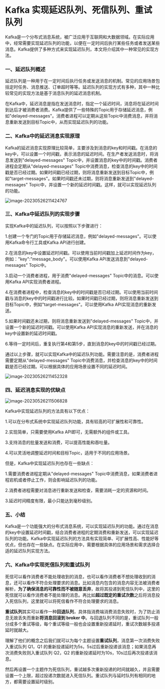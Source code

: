# Kafka 实现延迟队列、死信队列、重试队列

Kafka是一个分布式消息系统，被广泛应用于互联网和大数据领域。在实际应用中，经常需要实现延迟队列的功能，以便在一定时间后执行某些任务或者发送某些消息。Kafka提供了多种方式来实现延迟队列，本文将介绍其中一种常见的实现方法。

### 一、延迟队列概述

延迟队列是一种用于在一定时间后执行任务或发送消息的机制。常见的应用场景包括定时任务、消息推送、订单超时等等。延迟队列的实现方式有多种，其中一种比较常见的实现方法是基于消息队列的延迟消息机制。

在Kafka中，延迟消息是指在发送消息时，指定一个延迟时间，消息将在延迟时间到达后才被消费者消费。Kafka提供了一些特殊的Topic用于存储延迟消息，例如"delayed-messages"。消费者进程可以定期从这些Topic中消费消息，并将消息重新发送到目标Topic中，从而实现延迟队列的功能。

### 二、Kafka中的延迟消息实现原理

Kafka的延迟消息实现原理比较简单，主要涉及到消息的key和时间戳。在消息的key中，可以设置一个时间戳，表示消息的延迟时间。在生产者发送消息时，将消息发送到"delayed-messages" Topic中，并设置消息的key中的时间戳。消费者进程会定期从"delayed-messages" Topic中消费消息，检查消息的key中的时间戳是否已经过期。如果时间戳已经过期，则将消息重新发送到目标Topic中，例如"target-messages"。如果时间戳还未过期，则将消息重新发送到"delayed-messages" Topic中，并设置一个新的延迟时间戳。这样，就可以实现延迟队列的功能。

![image-20230526211424767](https://java-tutorial.oss-cn-shanghai.aliyuncs.com/image-20230526211424767.png)

### 三、Kafka中延迟队列的实现步骤

实现Kafka中的延迟队列，可以按照以下步骤进行：

1.创建一个专门的Topic用于存储延迟消息，例如"delayed-messages"。可以使用Kafka命令行工具或Kafka API进行创建。

2.在消息的key中设置延迟时间戳。可以使用当前时间戳加上延迟时间作为key，例如："key":"message_body"。可以使用Kafka API发送消息到"delayed-messages" Topic中。

3.启动一个消费者进程，用于消费"delayed-messages" Topic中的消息。可以使用Kafka API实现消费者进程。

4.在消费者进程中，检查消息的key中的时间戳是否已经过期。可以使用当前时间戳与消息的key中的时间戳进行比较。如果时间戳已经过期，则将消息重新发送到目标Topic中，例如"target-messages"。可以使用Kafka API实现消息的重新发送。

5.如果时间戳还未过期，则将消息重新发送到"delayed-messages" Topic中，并设置一个新的延迟时间戳。可以使用Kafka API实现消息的重新发送，并在消息的key中设置新的延迟时间戳。

6.等待一定时间后，重复执行第4和第5步，直到消息的key中的时间戳已经过期。

通过以上步骤，就可以实现Kafka中的延迟队列功能。需要注意的是，消费者进程需要定期从"delayed-messages" Topic中消费消息，并检查消息的key中的时间戳是否已经过期。可以根据具体的应用场景设置不同的延迟时间。

![image-20230526211452328](https://java-tutorial.oss-cn-shanghai.aliyuncs.com/image-20230526211452328.png)

### 四、延迟消息实现的优缺点

![image-20230526211506828](https://java-tutorial.oss-cn-shanghai.aliyuncs.com/image-20230526211506828.png)

Kafka中实现延迟队列的方法具有以下优点：

1.可以在分布式系统中实现延迟队列功能，具有较高的可扩展性和可靠性。

2.实现简单，只需要使用Kafka API即可，无需额外的组件或工具。

3.支持消息的批量发送和消费，可以提高性能和吞吐量。

4.可以灵活地调整延迟时间和目标Topic，适用于不同的应用场景。

但是，Kafka中实现延迟队列也存在一些缺点：

1.需要消费者进程定期从"delayed-messages" Topic中消费消息，如果消费者进程宕机或者停止工作，则会影响延迟队列的功能。

2.消费者进程需要对消息进行重新发送和检查，需要消耗一定的资源和时间。

3.延迟时间精度有限，最小只能达到毫秒级别。

### 五、小结

Kafka是一个功能强大的分布式消息系统，可以实现延迟队列的功能。通过在消息的key中设置延迟时间戳，结合消费者进程的定期消费和重新发送，可以实现延迟队列的功能。Kafka中实现延迟队列的方法具有实现简单、可扩展性高、性能好等优点，但也存在一些缺点。在实际应用中，需要根据具体的应用场景和需求选择合适的延迟队列实现方法。

### 六、Kafka中实现死信队列和重试队列

死信可以看作消费者不能处理收到的消息，也可以看作消费者不想处理收到的消息，还可以看作不符合处理要求的消息。比如消息内包含的消息内容无法被消费者解析，**为了确保消息的可靠性而不被随意丢弃**，故将其投递到死信队列中，这里的死信就可以看作消费者不能处理的消息。再比如**超过既定的重试次数**之后将消息投入死信队列，这里就可以将死信看作不符合处理要求的消息。

**重试队列**其实可以看作一种**回退队列**，具体指消费端消费消息失败时，为了防止消息无故丢失而重新**将消息回滚到 broker 中**。与回退队列不同的是，重试队列一般分成多个重试等级，每个重试等级一般也会设置重新投递延时，重试次数越多投递延时就越大。

理解了他们的概念之后我们就可以为每个主题设置**重试队列**，消息第一次消费失败入重试队列 Q1，Q1 的重新投递延时为5s，5s过后重新投递该消息；如果消息再次消费失败则入重试队列 Q2，Q2 的重新投递延时为10s，10s过后再次投递该消息。

然后再设置一个主题作为死信队列，重试越多次重新投递的时间就越久，并且需要设置一个上限，超过投递次数就进入死信队列。重试队列与延时队列有相同的地方，都需要设置延时级别。